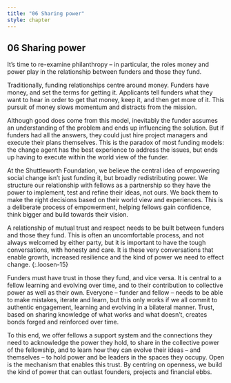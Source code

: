 ```yaml
---
title: "06 Sharing power"
style: chapter
---
```


## **06** Sharing power

It’s time to re-examine philanthropy – in particular, the roles money and power play in the relationship between funders and those they fund.

Traditionally, funding relationships centre around money. Funders have money, and set the terms for getting it. Applicants tell funders what they want to hear in order to get that money, keep it, and then get more of it. This pursuit of money slows momentum and distracts from the mission.

Although good does come from this model, inevitably the funder assumes an understanding of the problem and ends up influencing the solution. But if funders had all the answers, they could just hire project managers and execute their plans themselves. This is the paradox of most funding models: the change agent has the best experience to address the issues, but ends up having to execute within the world view of the funder.

At the Shuttleworth Foundation, we believe the central idea of empowering social change isn’t just funding it, but broadly redistributing power. We structure our relationship with fellows as a partnership so they have the power to implement, test and refine their ideas, not ours. We back them to make the right decisions based on their world view and experiences. This is a deliberate process of empowerment, helping fellows gain confidence, think bigger and build towards their vision.

A relationship of mutual trust and respect needs to be built between funders and those they fund. This is often an uncomfortable process, and not always welcomed by either party, but it is important to have the tough conversations, with honesty and care. It is these very conversations that enable growth, increased resilience and the kind of power we need to effect change.
{:.loosen-15}

Funders must have trust in those they fund, and vice versa. It is central to a fellow learning and evolving over time, and to their contribution to collective power as well as their own. Everyone – funder and fellow – needs to be able to make mistakes, iterate and learn, but this only works if we all commit to authentic engagement, learning and evolving in a bilateral manner. Trust, based on sharing knowledge of what works and what doesn’t, creates bonds forged and reinforced over time.

To this end, we offer fellows a support system and the connections they need to acknowledge the power they hold, to share in the collective power of the fellowship, and to learn how they can evolve their ideas – and themselves – to hold power and be leaders in the spaces they occupy. Open is the mechanism that enables this trust. By centring on openness, we build the kind of power that can outlast founders, projects and financial ebbs.